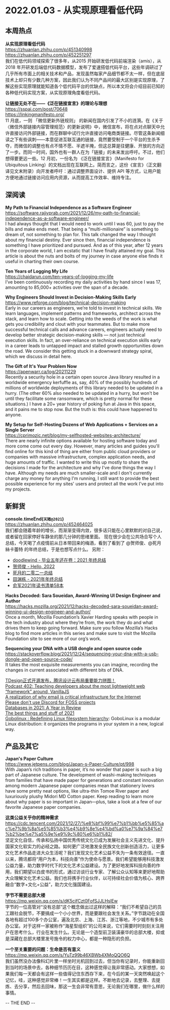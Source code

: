 2022.01.03 - 从实现原理看低代码  
========  

## 本周热点

**从实现原理看低代码**  
https://zhuanlan.zhihu.com/p/451340998  
https://zhuanlan.zhihu.com/p/452251297  
我们在低代码领域探索了很多年，从2015 开始研发低代码前端渲染（amis），从 2018 年开研发后端低代码数据模型，发布了爱速搭低代码平台，这些年调研过了几乎所有市面上的相关技术和产品，发现虽然每家产品细节都不太一样，但在底层技术上却只有少数几种方案，因此我们认为不同产品间的最大区别是实现原理，了解这些实现原理就能知道各个低代码平台的优缺点，所以本文将会介绍目前已知的各种低代码实现方案，从实现原理角度看低代码。

**让链接无处不在——《泛在链接宣言》的理论与理想**  
https://sspai.com/post/70648  
https://linkingmanifesto.org/  
11 月底，一则 「微信更新外链规则」 的新闻在国内引发了不小的涟漪。在《关于〈微信外部链接内容管理规范〉的更新说明》中，微信宣布，将在点对点聊天中允许直接访问外部链接，而在群聊中试行允许直接访问电商类链接。尽管这条新闻细读之下有些讽刺——本意促进互联互通的链接，竟然要受制于一个平台的生杀予夺，而微信的调整也有点不情不愿、半遮半掩，但这总算是往健康、开放的方向迈了一步。而同一时间，国外也有一群人在为「链接」的未来发出呼吁。不过，他们想得要更远一些。12 月初，一份名为 《泛在链接宣言》（Manifesto for Ubiquitous Linking）的文档出现在互联网上。简而言之，这份《宣言》（正文翻译见文末附录）向开发者呼吁：通过调整界面设计、提供 API 等方式，让用户能方便地通过链接访问应用内资源，从而提高工作效率、维持专注。

## 深阅读

**My Path to Financial Independence as a Software Engineer**  
https://software.rajivprab.com/2021/12/26/my-path-to-financial-independence-as-a-software-engineer/  
I had always thought that I would need to work until I was 60, just to pay the bills and make ends meet. That being a “multi-millionaire” is something to dream of, not something to plan for. This talk changed the way I thought about my financial destiny. Ever since then, financial independence is something I have prioritized and pursued. And as of this year, after 12 years in the corporate world, I am ecstatic that I have finally attained my goal. This article is about the nuts and bolts of my journey in case anyone else finds it useful in charting their own course.

**Ten Years of Logging My Life**  
https://chaidarun.com/ten-years-of-logging-my-life  
I’ve been continuously recording my daily activities by hand since I was 17, amounting to 85,000+ activities over the span of a decade.

**Why Engineers Should Invest in Decision-Making Skills Early**  
https://www.reforge.com/blog/technical-decision-making  
Early in our careers as engineers, we’re told to invest in technical skills. We learn languages, implement patterns and frameworks, architect across the stack, and learn how to scale. Getting into the weeds of the work is what gets you credibility and clout with your teammates. But to make more successful technical calls and advance careers, engineers actually need to develop better strategic decision-making skills — not just technical execution skills. In fact, an over-reliance on technical execution skills early in a career leads to untapped impact and stalled growth opportunities down the road. We consider this getting stuck in a downward strategy spiral, which we discuss in detail here.

**The Gift of It's Your Problem Now**  
https://apenwarr.ca/log/20211229  
Recently a security hole in a certain open source Java library resulted in a worldwide emergency kerfuffle as, say, 40% of the possibly hundreds of millions of worldwide deployments of this library needed to be updated in a hurry. (The other 60% also needed to be updated in a hurry, but won't be until they facilitate some ransomware, which is pretty normal for these situations.) I have a 20+ year history of poking fun at Java in this space, and it pains me to stop now. But the truth is: this could have happened to anyone.

**My Setup for Self-Hosting Dozens of Web Applications + Services on a Single Server**  
https://cprimozic.net/blog/my-selfhosted-websites-architecture/  
There are nearly infinite options available for hosting software today and more come come out every day. However, many articles and guides you'll find online for this kind of thing are either from public cloud providers or companies with massive infrastructure, complex application needs, and huge amounts of traffic. I wanted to write this up mostly to share the decisions I made for the architecture and why I've done things the way I have. Although my needs are much smaller-scale and I don't currently charge any money for anything I'm running, I still want to provide the best possible experience for my sites' users and protect all the work I've put into my projects.

## 新鲜货

**console.timeEnd(`天猪@2021`)**  
https://zhuanlan.zhihu.com/p/452464025  
我们都会随着年龄的增长，而渐渐变得内敛，很多话只能在心里默默的对自己说，或者留在回家停好车静坐的那几分钟的思绪里面。 现在很少会在公共场合写个人总结，今天喝了点疫情前从日本带回来的梅酒，看到了看到了 @贺师俊、@死月絲卡蕾特 的年终总结，于是也想写点什么。 ​另附：  
- [doodlewind - 毕业五年还在卷：2021 年终总结](https://zhuanlan.zhihu.com/p/451468340)  
- [贺师俊 - Hello, 2022](https://zhuanlan.zhihu.com/p/452263480)  
- [死月的二零二一总结](https://zhuanlan.zhihu.com/p/452173591)  
- [田渊栋 - 2021年年终总结](https://zhuanlan.zhihu.com/p/451903256)  
- [俞军2021年读书清单58本](https://zhuanlan.zhihu.com/p/452506737)  

**Hacks Decoded: Sara Soueidan, Award-Winning UI Design Engineer and Author**  
https://hacks.mozilla.org/2021/12/hacks-decoded-sara-soueidan-award-winning-ui-design-engineer-and-author/  
Once a month, Mozilla Foundation’s Xavier Harding speaks with people in the tech industry about where they’re from, the work they do and what drives them to keep going forward. Make sure you follow Mozilla’s Hacks blog to find more articles in this series and make sure to visit the Mozilla Foundation site to see more of our org’s work.

**Sequencing your DNA with a USB dongle and open source code**  
https://stackoverflow.blog/2021/12/24/sequencing-your-dna-with-a-usb-dongle-and-open-source-code/  
It takes the most exquisite measurements you can imagine, recording the changes in current associated with different bits of DNA.

[TDesign正式开源发布，腾讯设计云布局重要能力拼图！](https://mp.weixin.qq.com/s/co1fxCxgmxyui92BwpN2FA)  
[Podcast 402: Teaching developers about the most lightweight web “framework” around, VanillaJS](https://stackoverflow.blog/2021/12/21/podcast-402-teaching-developers-about-the-most-lightweight-web-framework-around-vanillajs/?)  
[A realization of why email is critical infrastructure for the Internet](https://utcc.utoronto.ca/~cks/space/blog/tech/EmailCriticalInfrastructure)  
[Please don't use Discord for FOSS projects](https://drewdevault.com/2021/12/28/Dont-use-Discord-for-FOSS.html)  
[Databases in 2021: A Year in Review](https://ottertune.com/blog/2021-databases-retrospective/)  
[The best things and stuff of 2021](http://blog.fogus.me/2021/12/27/the-best-things-and-stuff-of-2021/)  
[Gobolinux : Redefining Linux filesystem hierarchy](https://gobolinux.org/): GoboLinux is a modular Linux distribution: it organizes the programs in your system in a new, logical way.  

## 产品及其它

**Japan's Paper Culture**  
https://www.jetpens.com/blog/Japan-s-Paper-Culture/pt/998  
With Japan’s rich traditions in paper, it’s no wonder that paper is such a big part of Japanese culture. The development of washi-making techniques from families that have made paper for generations and constant innovation among modern Japanese paper companies mean that stationery lovers have some pretty neat options, like ultra-thin Tomoe River paper and luxuriously plushy Midori MD Cotton paper. Keep reading to learn more about why paper is so important in Japan—plus, take a look at a few of our favorite Japanese paper companies.

**这类公益关乎你的精神需求**  
https://cdc.tencent.com/2021/12/27/%e8%bf%99%e7%b1%bb%e5%85%ac%e7%9b%8a%e5%85%b3%e4%b9%8e%e4%bd%a0%e7%9a%84%e7%b2%be%e7%a5%9e%e9%9c%80%e6%b1%82/  
坚定文化自信，传承和弘扬中国优秀传统文化已成为发展社会主义先进文化、提升国家文化软实力的必经之路。如何更广泛地激发全民族文化创新创造活力，让更多文化艺术作品走进大众生活呢？我们发现文化艺术公益不失为一条有效途径。一直以来，腾讯都将“用户为本，科技向善”作为使命与愿景。我们希望能够用科技激发公益力量，助力数字时代下的文化艺术公益建设。为了更好地发挥科技向善的作用，我们期望以白皮书的形式，通过访谈行业专家、了解公众认知等来更好地帮助大众理解文化艺术公益。我们也将携手行业伙伴，以可持续社会价值为核心、跨界融合“数字+文化+公益”，助力文化强国建设。

**字节不需要总部大楼**  
https://mp.weixin.qq.com/s/dK5cifCzt0FofSJJLHslEw  
字节的一位高管对“没有总部”这个概念做出过这样的解释：“我们不希望自己的员工跟社会脱节，不要搞成一个小小世界，而是要跟社会发生关系。”字节跳动在全国各地有超过100多个办公室，遍及北京、上海、江苏、浙江等地，不少城市有多处办公室。对于这样一家被称作“海星型组织”的公司来说，它们需要时时刻刻关注用户在思考什么，行业在发生什么。无论是一个造型前卫装潢豪华的总部大楼，抑或是深藏在总部大楼里发号施令的权力中心，都是一种隐形的负担。

**一个至关重要的问题：生命是否有意义**  
https://mp.weixin.qq.com/s/YuTz99b46XBWb4XMoQQO6Q  
我们虽然没办法像科幻片里一样坐时光机回到过去，但当你有记录时，你能重新回到当时的场景中去，各种细节历历在目，这种感觉得让我非常感动。大家想想，如果我们每一天都会有这样一些值得记住东西存下来，在今后的某一天突然唤起这个记忆，哇，这种感觉非常棒！一生其实都是这样。不断地去记录，去整理、去提炼、去分享，然后去回味，那这一生会非常有意思，无论我们在哪里，做什么样的事情。

-- THE END --
